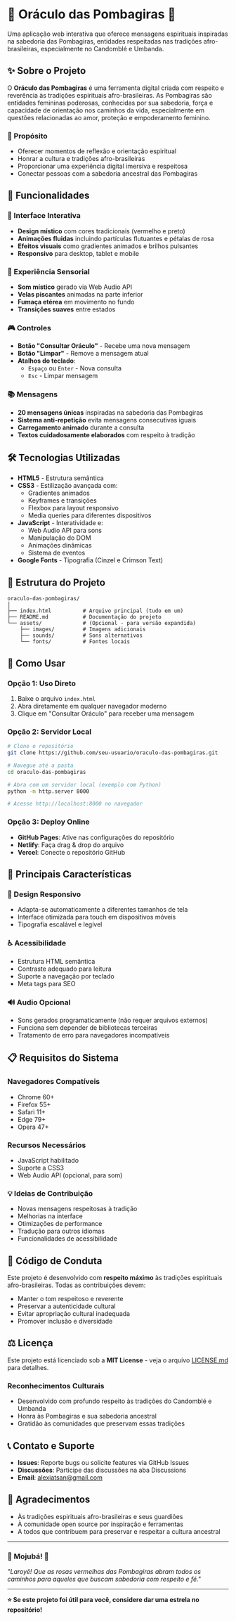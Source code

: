 # 🌹 Oráculo das Pombagiras 🌹

Uma aplicação web interativa que oferece mensagens espirituais inspiradas na sabedoria das Pombagiras, entidades respeitadas nas tradições afro-brasileiras, especialmente no Candomblé e Umbanda.

## ✨ Sobre o Projeto

O **Oráculo das Pombagiras** é uma ferramenta digital criada com respeito e reverência às tradições espirituais afro-brasileiras. As Pombagiras são entidades femininas poderosas, conhecidas por sua sabedoria, força e capacidade de orientação nos caminhos da vida, especialmente em questões relacionadas ao amor, proteção e empoderamento feminino.

### 🎯 Propósito

- Oferecer momentos de reflexão e orientação espiritual
- Honrar a cultura e tradições afro-brasileiras
- Proporcionar uma experiência digital imersiva e respeitosa
- Conectar pessoas com a sabedoria ancestral das Pombagiras

## 🚀 Funcionalidades

### 📱 Interface Interativa
- **Design místico** com cores tradicionais (vermelho e preto)
- **Animações fluidas** incluindo partículas flutuantes e pétalas de rosa
- **Efeitos visuais** como gradientes animados e brilhos pulsantes
- **Responsivo** para desktop, tablet e mobile

### 🎵 Experiência Sensorial
- **Som místico** gerado via Web Audio API
- **Velas piscantes** animadas na parte inferior
- **Fumaça etérea** em movimento no fundo
- **Transições suaves** entre estados

### 🎮 Controles
- **Botão "Consultar Oráculo"** - Recebe uma nova mensagem
- **Botão "Limpar"** - Remove a mensagem atual
- **Atalhos do teclado**:
  - `Espaço` ou `Enter` - Nova consulta
  - `Esc` - Limpar mensagem

### 📚 Mensagens
- **20 mensagens únicas** inspiradas na sabedoria das Pombagiras
- **Sistema anti-repetição** evita mensagens consecutivas iguais
- **Carregamento animado** durante a consulta
- **Textos cuidadosamente elaborados** com respeito à tradição

## 🛠️ Tecnologias Utilizadas

- **HTML5** - Estrutura semântica
- **CSS3** - Estilização avançada com:
  - Gradientes animados
  - Keyframes e transições
  - Flexbox para layout responsivo
  - Media queries para diferentes dispositivos
- **JavaScript** - Interatividade e:
  - Web Audio API para sons
  - Manipulação do DOM
  - Animações dinâmicas
  - Sistema de eventos
- **Google Fonts** - Tipografia (Cinzel e Crimson Text)

## 📂 Estrutura do Projeto

```
oraculo-das-pombagiras/
│
├── index.html          # Arquivo principal (tudo em um)
├── README.md           # Documentação do projeto
└── assets/             # (Opcional - para versão expandida)
    ├── images/         # Imagens adicionais
    ├── sounds/         # Sons alternativos
    └── fonts/          # Fontes locais
```

## 🚀 Como Usar

### Opção 1: Uso Direto
1. Baixe o arquivo `index.html`
2. Abra diretamente em qualquer navegador moderno
3. Clique em "Consultar Oráculo" para receber uma mensagem

### Opção 2: Servidor Local
```bash
# Clone o repositório
git clone https://github.com/seu-usuario/oraculo-das-pombagiras.git

# Navegue até a pasta
cd oraculo-das-pombagiras

# Abra com um servidor local (exemplo com Python)
python -m http.server 8000

# Acesse http://localhost:8000 no navegador
```

### Opção 3: Deploy Online
- **GitHub Pages**: Ative nas configurações do repositório
- **Netlify**: Faça drag & drop do arquivo
- **Vercel**: Conecte o repositório GitHub

## 🌟 Principais Características

### 🎨 Design Responsivo
- Adapta-se automaticamente a diferentes tamanhos de tela
- Interface otimizada para touch em dispositivos móveis
- Tipografia escalável e legível

### ♿ Acessibilidade
- Estrutura HTML semântica
- Contraste adequado para leitura
- Suporte a navegação por teclado
- Meta tags para SEO

### 🔊 Audio Opcional
- Sons gerados programaticamente (não requer arquivos externos)
- Funciona sem depender de bibliotecas terceiras
- Tratamento de erro para navegadores incompatíveis

## 📋 Requisitos do Sistema

### Navegadores Compatíveis
- Chrome 60+
- Firefox 55+
- Safari 11+
- Edge 79+
- Opera 47+

### Recursos Necessários
- JavaScript habilitado
- Suporte a CSS3
- Web Audio API (opcional, para som)


### 💡 Ideias de Contribuição
- Novas mensagens respeitosas à tradição
- Melhorias na interface
- Otimizações de performance
- Tradução para outros idiomas
- Funcionalidades de acessibilidade

## 📜 Código de Conduta

Este projeto é desenvolvido com **respeito máximo** às tradições espirituais afro-brasileiras. Todas as contribuições devem:

- Manter o tom respeitoso e reverente
- Preservar a autenticidade cultural
- Evitar apropriação cultural inadequada
- Promover inclusão e diversidade

## ⚖️ Licença

Este projeto está licenciado sob a **MIT License** - veja o arquivo [LICENSE.md](LICENSE.md) para detalhes.

### Reconhecimentos Culturais
- Desenvolvido com profundo respeito às tradições do Candomblé e Umbanda
- Honra às Pombagiras e sua sabedoria ancestral
- Gratidão às comunidades que preservam essas tradições

## 📞 Contato e Suporte

- **Issues**: Reporte bugs ou solicite features via GitHub Issues
- **Discussões**: Participe das discussões na aba Discussions
- **Email**: alexiatsan@gmail.com

## 🙏 Agradecimentos

- Às tradições espirituais afro-brasileiras e seus guardiões
- À comunidade open source por inspiração e ferramentas
- A todos que contribuem para preservar e respeitar a cultura ancestral

---

### 🌹 Mojubá! 🌹

*"Laroyê! Que as rosas vermelhas das Pombagiras abram todos os caminhos para aqueles que buscam sabedoria com respeito e fé."*

---

**⭐ Se este projeto foi útil para você, considere dar uma estrela no repositório!**
